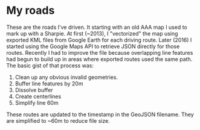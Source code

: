 # My roads

These are the roads I've driven. It starting with an old AAA map I used to mark up with a Sharpie. At first (~2013), I "vectorized" the map using exported KML files from Google Earth for each driving route. Later (2016) I started using the Google Maps API to retrieve JSON directly for those routes. Recently I had to improve the file because overlapping line features had begun to build up in areas where exported routes used the same path. The basic gist of that process was:

1. Clean up any obvious invalid geometries.
2. Buffer line features by 20m
3. Dissolve buffer
4. Create centerlines
5. Simplify line 60m

These routes are updated to the timestamp in the GeoJSON filename. They are simplified to ~60m to reduce file size.
